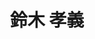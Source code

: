 ---
title: "鈴木 孝義"
draft: false

# Job rank 職階
rank: "教授" # 教授 | 准教授 | 助教 | ...

# Laboratory group
la_group: "物質化学" # 分子化学 | 物質化学 | 反応化学

# Laboratory
laboratory:
  id: coord
  name: 錯体化学研究室


# page title background image
bg_image: "images/banner/bg1.jpg"

# meta description ~100 letters in Japanese
description : "金属錯体の合成と構造及び物性に関する研究"

# teacher portrait
image: "images/faculty/suzuki.jpg"

# interest
interest: ["遷移金属およびランタノイド錯体", "キラリティ", "多核錯体・クラスター"]

# achievements
achievements:
- icon: ti-id-badge
  link: https://researcherid.com/rid/B-1457-2011
  name: ResearcherID B-1457-2011
- icon: ti-id-badge
  link: https://orcid.org/0000-0002-6886-242X
  name: ORCID 0000-0002-6886-242X


# contact info
contact:
- icon: ti-email
  link: mailto:suzuki@okayama-u.ac.jp
  name: suzuki@okayama-u.ac.jp
- icon: ti-mobile
  link: tel:086-251-7900
  name: 086-251-7900


- name : "錯体化学研究室"
  icon : "ti-world" # icon pack : https://themify.me/themify-icons
  link : "http://chem.okayama-u.ac.jp/~complex/Coord.Chem/Home.html"

- name : "700-8530 岡山県岡山市津島中3－1－1 理学部本館B324-1"
  icon : "ti-location-pin" # icon pack : https://themify.me/themify-icons
  link : "#"

# type
type: "faculty"
---